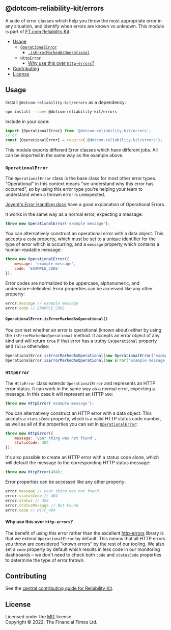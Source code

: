 
## @dotcom-reliability-kit/errors

A suite of error classes which help you throw the most appropriate error in any situation, and identify when errors are known vs unknown. This module is part of [FT.com Reliability Kit](https://github.com/Financial-Times/dotcom-reliability-kit#readme).

  * [Usage](#usage)
    * [`OperationalError`](#operationalerror)
      * [`.isErrorMarkedAsOperational`](#operationalerroriserrormarkedasoperational)
    * [`HttpError`](#httperror)
      * [Why use this over `http-errors`?](#why-use-this-over-http-errors)
  * [Contributing](#contributing)
  * [License](#license)


## Usage

Install `@dotcom-reliability-kit/errors` as a dependency:

```bash
npm install --save @dotcom-reliability-kit/errors
```

Include in your code:

```js
import {OperationalError} from '@dotcom-reliability-kit/errors';
// or
const {OperationalError} = require('@dotcom-reliability-kit/errors');
```

This module exports different Error classes which have different jobs. All can be imported in the same way as the example above.

### `OperationalError`

The `OperationalError` class is the base class for most other error types. "Operational" in this context means "we understand why this error has occurred", so by using this error type you're helping your team to understand when a thrown error is unexpected.

[Joyent's Error Handling docs](https://www.joyent.com/node-js/production/design/errors) have a good explanation of Operational Errors.

It works in the same way as a normal error, expecting a message:

```js
throw new OperationalError('example message');
```

You can alternatively construct an operational error with a data object. This accepts a `code` property, which must be set to a unique identifier for the type of error which is occurring, and a `message` property which contains a human-readable message:

```js
throw new OperationalError({
    message: 'example message',
    code: 'EXAMPLE_CODE'
});
```

Error codes are normalized to be uppercase, alphanumeric, and underscore-delimited. Error properties can be accessed like any other property:

```js
error.message // example message
error.code // EXAMPLE_CODE
```

#### `OperationalError.isErrorMarkedAsOperational()`

You can test whether an error is operational (known about) either by using the `isErrorMarkedAsOperational` method. It accepts an error object of any kind and will return `true` if that error has a truthy `isOperational` property and `false` otherwise:

```js
OperationalError.isErrorMarkedAsOperational(new OperationalError('example message')); // true
OperationalError.isErrorMarkedAsOperational(new Error('example message')); // false
```

### `HttpError`

The `HttpError` class extends `OperationalError` and represents an HTTP error status. It can work in the same way as a normal error, expecting a message. In this case it will represent an HTTP `500`:

```js
throw new HttpError('example message');
```

You can alternatively construct an HTTP error with a data object. This accepts a `statusCode` property, which is a valid HTTP status code number, as well as all of the properties you can set in [`OperationalError`](#operationalerror):

```js
throw new HttpError({
    message: 'your thing was not found',
    statusCode: 404
});
```

It's also possible to create an HTTP error with a status code alone, which will default the message to the corresponding HTTP status message:

```js
throw new HttpError(404);
```

Error properties can be accessed like any other property:

```js
error.message // your thing was not found
error.statusCode // 404
error.status // 404
error.statusMessage // Not Found
error.code // HTTP_404
```

#### Why use this over `http-errors`?

The benefit of using this error rather than the excellent [http-errors](https://github.com/jshttp/http-errors#readme) library is that we extend `OperationalError` by default. This means that all HTTP errors you throw are considered "known errors" by the rest of our tooling. We also set a `code` property by default which results in less code in our monitoring dashboards – we don't need to check both `code` and `statusCode` properties to determine the type of error thrown.


## Contributing

See the [central contributing guide for Reliability Kit](https://github.com/Financial-Times/dotcom-reliability-kit/blob/main/docs/contributing.md).


## License

Licensed under the [MIT](https://github.com/Financial-Times/dotcom-reliability-kit/blob/main/LICENSE) license.<br/>
Copyright &copy; 2022, The Financial Times Ltd.

